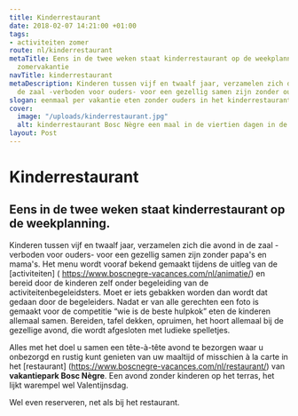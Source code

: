 ```yaml
---
title: Kinderrestaurant
date: 2018-02-07 14:21:00 +01:00
tags:
- activiteiten zomer
route: nl/kinderrestaurant
metaTitle: Eens in de twee weken staat kinderrestaurant op de weekplanning van de
  zomervakantie
navTitle: kinderrestaurant
metaDescription: Kinderen tussen vijf en twaalf jaar, verzamelen zich die avond in
  de zaal -verboden voor ouders- voor een gezellig samen zijn zonder ouders
slogan: eenmaal per vakantie eten zonder ouders in het kinderrestaurant wat een feest
cover:
  image: "/uploads/kinderrestaurant.jpg"
  alt: kinderrestaurant Bosc Nègre een maal in de viertien dagen in de zomer
layout: Post
---
```


# Kinderrestaurant

## Eens in de twee weken staat kinderrestaurant op de weekplanning.

Kinderen tussen vijf en twaalf jaar, verzamelen zich die avond in de zaal -verboden voor ouders- voor een gezellig samen zijn zonder papa's en mama's.
Het menu wordt vooraf bekend gemaakt tijdens de uitleg van de [activiteiten] ( https://www.boscnegre-vacances.com/nl/animatie/) en bereid door de kinderen zelf onder begeleiding van de activiteitenbegeleidsters. Moet er iets gebakken worden dan wordt dat gedaan door de begeleiders.
Nadat er van alle gerechten een foto is gemaakt voor de competitie “wie is de beste hulpkok” eten de kinderen allemaal samen. Bereiden, tafel dekken, opruimen, het hoort allemaal bij de gezellige avond, die wordt afgesloten met ludieke spelletjes.

Alles met het doel u samen een tête-à-tête avond te bezorgen waar u onbezorgd en rustig kunt genieten van uw maaltijd of misschien à la carte in het [restaurant]  (https://www.boscnegre-vacances.com/nl/restaurant/)  van **vakantiepark Bosc Nègre**. Een avond zonder kinderen op het terras, het lijkt warempel wel Valentijnsdag.

Wel even reserveren, net als bij het restaurant.
